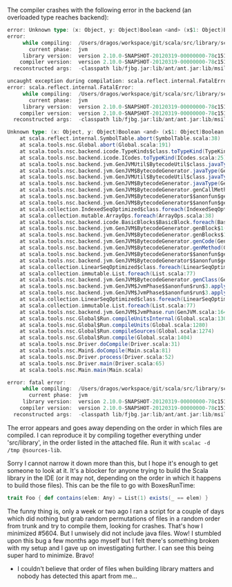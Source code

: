 The compiler crashes with the following error in the backend (an overloaded type reaches backend):

```scala
error: Unknown type: (x: Object, y: Object)Boolean <and> (x$1: Object)Boolean, (x: Object, y: Object)Boolean <and> (x$1: Object)Boolean [class scala.reflect.internal.Types$OverloadedType, class scala.reflect.internal.Types$OverloadedType] TypeRef? false
error: 
     while compiling:  /Users/dragos/workspace/git/scala/src/library/scala/xml/pull/XMLEventReader.scala
       current phase:  jvm
     library version:  version 2.10.0-SNAPSHOT-20120319-00000000-78c15103d5
    compiler version:  version 2.10.0-SNAPSHOT-20120319-00000000-78c15103d5
  reconstructed args:  -classpath lib/fjbg.jar:lib/ant/ant.jar:lib/msil.jar -verbose -d /tmp

uncaught exception during compilation: scala.reflect.internal.FatalError
error: scala.reflect.internal.FatalError: 
     while compiling:  /Users/dragos/workspace/git/scala/src/library/scala/xml/pull/XMLEventReader.scala
       current phase:  jvm
     library version:  version 2.10.0-SNAPSHOT-20120319-00000000-78c15103d5
    compiler version:  version 2.10.0-SNAPSHOT-20120319-00000000-78c15103d5
  reconstructed args:  -classpath lib/fjbg.jar:lib/ant/ant.jar:lib/msil.jar -verbose -d /tmp

Unknown type: (x: Object, y: Object)Boolean <and> (x$1: Object)Boolean, (x: Object, y: Object)Boolean <and> (x$1: Object)Boolean [class scala.reflect.internal.Types$OverloadedType, class scala.reflect.internal.Types$OverloadedType] TypeRef? false
	at scala.reflect.internal.SymbolTable.abort(SymbolTable.scala:38)
	at scala.tools.nsc.Global.abort(Global.scala:191)
	at scala.tools.nsc.backend.icode.TypeKinds$class.toTypeKind(TypeKinds.scala:397)
	at scala.tools.nsc.backend.icode.ICodes.toTypeKind(ICodes.scala:25)
	at scala.tools.nsc.backend.jvm.GenJVMUtil$BytecodeUtil$class.javaType(GenJVMUtil.scala:100)
	at scala.tools.nsc.backend.jvm.GenJVM$BytecodeGenerator.javaType(GenJVM.scala:183)
	at scala.tools.nsc.backend.jvm.GenJVMUtil$BytecodeUtil$class.javaType(GenJVMUtil.scala:109)
	at scala.tools.nsc.backend.jvm.GenJVM$BytecodeGenerator.javaType(GenJVM.scala:183)
	at scala.tools.nsc.backend.jvm.GenJVM$BytecodeGenerator.genCallMethod$1(GenJVM.scala:1270)
	at scala.tools.nsc.backend.jvm.GenJVM$BytecodeGenerator$$anonfun$genBlock$1$1.apply(GenJVM.scala:1393)
	at scala.tools.nsc.backend.jvm.GenJVM$BytecodeGenerator$$anonfun$genBlock$1$1.apply(GenJVM.scala:1313)
	at scala.collection.IndexedSeqOptimized$class.foreach(IndexedSeqOptimized.scala:34)
	at scala.collection.mutable.ArrayOps.foreach(ArrayOps.scala:38)
	at scala.tools.nsc.backend.icode.BasicBlocks$BasicBlock.foreach(BasicBlocks.scala:184)
	at scala.tools.nsc.backend.jvm.GenJVM$BytecodeGenerator.genBlock$1(GenJVM.scala:1313)
	at scala.tools.nsc.backend.jvm.GenJVM$BytecodeGenerator.genBlocks$1(GenJVM.scala:1181)
	at scala.tools.nsc.backend.jvm.GenJVM$BytecodeGenerator.genCode(GenJVM.scala:1784)
	at scala.tools.nsc.backend.jvm.GenJVM$BytecodeGenerator.genMethod(GenJVM.scala:940)
	at scala.tools.nsc.backend.jvm.GenJVM$BytecodeGenerator$$anonfun$genClass$3.apply(GenJVM.scala:465)
	at scala.tools.nsc.backend.jvm.GenJVM$BytecodeGenerator$$anonfun$genClass$3.apply(GenJVM.scala:465)
	at scala.collection.LinearSeqOptimized$class.foreach(LinearSeqOptimized.scala:59)
	at scala.collection.immutable.List.foreach(List.scala:77)
	at scala.tools.nsc.backend.jvm.GenJVM$BytecodeGenerator.genClass(GenJVM.scala:465)
	at scala.tools.nsc.backend.jvm.GenJVM$JvmPhase$$anonfun$run$3.apply(GenJVM.scala:165)
	at scala.tools.nsc.backend.jvm.GenJVM$JvmPhase$$anonfun$run$3.apply(GenJVM.scala:164)
	at scala.collection.LinearSeqOptimized$class.foreach(LinearSeqOptimized.scala:59)
	at scala.collection.immutable.List.foreach(List.scala:77)
	at scala.tools.nsc.backend.jvm.GenJVM$JvmPhase.run(GenJVM.scala:164)
	at scala.tools.nsc.Global$Run.compileUnitsInternal(Global.scala:1307)
	at scala.tools.nsc.Global$Run.compileUnits(Global.scala:1280)
	at scala.tools.nsc.Global$Run.compileSources(Global.scala:1274)
	at scala.tools.nsc.Global$Run.compile(Global.scala:1404)
	at scala.tools.nsc.Driver.doCompile(Driver.scala:31)
	at scala.tools.nsc.Main$.doCompile(Main.scala:81)
	at scala.tools.nsc.Driver.process(Driver.scala:52)
	at scala.tools.nsc.Driver.main(Driver.scala:65)
	at scala.tools.nsc.Main.main(Main.scala)

error: fatal error: 
     while compiling:  /Users/dragos/workspace/git/scala/src/library/scala/xml/pull/XMLEventReader.scala
       current phase:  jvm
     library version:  version 2.10.0-SNAPSHOT-20120319-00000000-78c15103d5
    compiler version:  version 2.10.0-SNAPSHOT-20120319-00000000-78c15103d5
  reconstructed args:  -classpath lib/fjbg.jar:lib/ant/ant.jar:lib/msil.jar -verbose -d /tmp
```

The error appears and goes away depending on the order in which files are compiled. I can reproduce it by compiling together everything under 'src/library', in the order listed in the attached file. Run it with
`scalac -d /tmp @sources-lib`.

Sorry I cannot narrow it down more than this, but I hope it's enough to get someone to look at it. It's a blocker for anyone trying to build the Scala library in the IDE (or it may not, depending on the order in which it happens to build those files).
This can be the file to go with BoxesRunTime:
```scala
trait Foo { def contains(elem: Any) = List(1) exists(_ == elem) }
```
The funny thing is, only a week or two ago I ran a script for a couple of days which did nothing but grab random permutations of files in a random order from trunk and try to compile them, looking for crashes.  That's how I minimized #5604.  But I unwisely did not include java files.
Wow! I stumbled upon this bug a few months ago myself but I felt there's something broken with my setup and I gave up on investigating further. I can see this being super hard to minimize. Bravo!

- I couldn't believe that order of files when building library matters and nobody has detected this apart from me...
